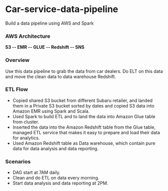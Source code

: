 # Car-service-data-pipeline
Build a data pipeline using AWS and Spark

### AWS Architecture
**S3 -- EMR -- GLUE -- Redshift -- SNS**

### Overview
Use this data pipeline to grab the data from car dealers. Do ELT on this data and move the clean data to data warehouse Redshift.

### ETL Flow
* Copied shared S3 bucket from different Subaru retailer, and landed them in a Private S3 bucket sorted by dates and copied S3 data into Amazon EMR using Spark and Scala.
*	Used Spark to build ETL and to land the data into Amazon Glue table from cluster.
*	Inserted the data into the Amazon Redshift table from the Glue table, managed ETL service that makes it easy to prepare and load their data for analytics.
*	Used Amazon Redshift table as Data warehouse, which contain pure data for data analysis and data reporting.

### Scenarios
* DAG start at 7AM daily.
* Clean and do ETL on data every morning.
* Start data analysis and data reporting at 2PM.
